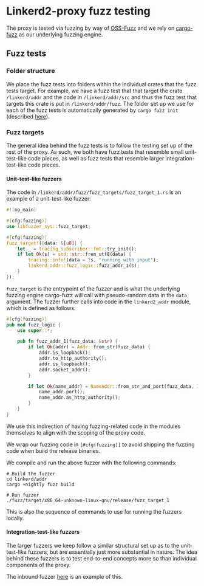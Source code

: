 # Linkerd2-proxy fuzz testing

The proxy is tested via fuzzing by way of [OSS-Fuzz](https://github.com/google/oss-fuzz) and we rely on [cargo-fuzz](https://github.com/rust-fuzz/cargo-fuzz) as our underlying fuzzing engine. 

## Fuzz tests

### Folder structure

We place the fuzz tests into folders within the individual crates that the fuzz tests target. For example, we have a fuzz test that that target the crate `/linkerd/addr` and the code in `/linkerd/addr/src` and thus the fuzz test that targets this crate is put in `/linkerd/addr/fuzz`. The folder set up we use for each of the fuzz tests is automatically generated by `cargo fuzz init` (described [here](https://github.com/rust-fuzz/cargo-fuzz#cargo-fuzz-init)).


### Fuzz targets

The general idea behind the fuzz tests is to follow the testing set up of the rest of the proxy. As such, we both have fuzz tests that resemble small unit-test-like code pieces, as well as fuzz tests that resemble larger integration-test-like code pieces. 

#### Unit-test-like fuzzers

The code in `/linkerd/addr/fuzz/fuzz_targets/fuzz_target_1.rs` is an example of a unit-test-like fuzzer:

```rust
#![no_main]

#[cfg(fuzzing)]
use libfuzzer_sys::fuzz_target;

#[cfg(fuzzing)]
fuzz_target!(|data: &[u8]| {
    let _ = tracing_subscriber::fmt::try_init();
    if let Ok(s) = std::str::from_utf8(data) {
        tracing::info!(data = ?s, "running with input");
        linkerd_addr::fuzz_logic::fuzz_addr_1(s);
    }
});
```
`fuzz_target` is the entrypoint of the fuzzer and is what the underlying fuzzing engine cargo-fuzz will call with pseudo-random data in the `data` argument. The fuzzer further calls into code in the `linkerd2_addr` module, which is defined as follows:

```rust
#[cfg(fuzzing)]
pub mod fuzz_logic {
    use super::*;

    pub fn fuzz_addr_1(fuzz_data: &str) {
        if let Ok(addr) = Addr::from_str(fuzz_data) {
            addr.is_loopback();
            addr.to_http_authority();
            addr.is_loopback();
            addr.socket_addr();
        }

        if let Ok(name_addr) = NameAddr::from_str_and_port(fuzz_data, 1234) {
            name_addr.port();
            name_addr.as_http_authority();
        }
    }
}
```

We use this indirection of having fuzzing-related code in the modules themselves to align with the scoping of the proxy code. 

We wrap our fuzzing code in `[#cfg(fuzzing)]` to avoid shipping the fuzzing code when build the release binaries.

We compile and run the above fuzzer with the following commands:

```
# Build the fuzzer
cd linkerd/addr
cargo +nightly fuzz build

# Run fuzzer
./fuzz/target/x86_64-unknown-linux-gnu/release/fuzz_target_1
```

This is also the sequence of commands to use for running the fuzzers locally.

#### Integration-test-like fuzzers

The larger fuzzers we keep follow a similar structural set up as to the unit-test-like fuzzers, but are essentially just more substantial in nature. The idea behind these fuzzers is to test end-to-end concepts more so than individual components of the proxy. 

The inbound fuzzer [here](/linkerd/app/inbound/fuzz/fuzz_targets/fuzz_target_1.rs) is an example of this.
